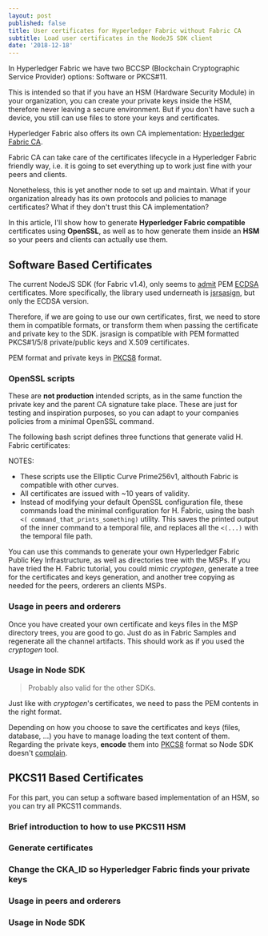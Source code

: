 ```yaml
---
layout: post
published: false
title: User certificates for Hyperledger Fabric without Fabric CA
subtitle: Load user certificates in the NodeJS SDK client
date: '2018-12-18'
---
```


In Hyperledger Fabric we have two BCCSP (Blockchain Cryptographic Service Provider) options: Software or PKCS#11.

This is intended so that if you have an HSM (Hardware Security Module) in your organization, you can create your private keys inside the HSM, therefore never leaving a secure environment. But if you don't have such a device, you still can use files to store your keys and certificates.

Hyperledger Fabric also offers its own CA implementation: [Hyperledger Fabric CA](https://hyperledger-fabric-ca.readthedocs.io/en/release-1.4/).

Fabric CA can take care of the certificates lifecycle in a Hyperledger Fabric friendly way, i.e. it is going to set everything up to work just fine with your peers and clients.

Nonetheless, this is yet another node to set up and maintain. What if your organization already has its own protocols and policies to manage certificates? What if they don't trust this CA implementation?

In this article, I'll show how to generate **Hyperledger Fabric compatible** certificates using **OpenSSL**, as well as to how generate them inside an **HSM** so your peers and clients can actually use them.



## Software Based Certificates

The current NodeJS SDK (for Fabric v1.4), only seems to [admit](https://github.com/hyperledger/fabric-sdk-node/blob/release-1.4/fabric-client/lib/impl/CryptoSuite_ECDSA_AES.js#L166) PEM [ECDSA](https://github.com/hyperledger/fabric-sdk-node/blob/release-1.4/fabric-client/lib/impl/ecdsa/key.js#L15) certificates. More specifically, the library used underneath is [jsrsasign](https://kjur.github.io/jsrsasign/), but only the ECDSA version.

Therefore, if we are going to use our own certificates, first, we need to store them in compatible formats, or transform them when passing the certificate and private key to the SDK. jsrasign is compatible with PEM formatted PKCS#1/5/8 private/public keys and X.509 certificates.

PEM format and private keys in [PKCS8](https://en.wikipedia.org/wiki/PKCS_8) format.

### OpenSSL scripts

These are **not production** intended scripts, as in the same function the private key and the parent CA signature take place. These are just for testing and inspiration purposes, so you can adapt to your companies policies from a minimal OpenSSL command.

The following bash script defines three functions that generate valid H. Fabric certificates:

<script src="https://gist.github.com/jlcs-es/90e94bde5ea8cfe1a84723646d23bc19.js"></script>

NOTES:
* These scripts use the Elliptic Curve Prime256v1, althouth Fabric is compatible with other curves.
* All certificates are issued with ~10 years of validity.
* Instead of modifying your default OpenSSL configuration file, these commands load the minimal configuration for H. Fabric, using the bash `<( command_that_prints_something)` utility. This saves the printed output of the inner command to a temporal file, and replaces all the `<(...)` with the temporal file path.


You can use this commands to generate your own Hyperledger Fabric Public Key Infrastructure, as well as directories tree with the MSPs.
If you have tried the H. Fabric tutorial, you could mimic _cryptogen_, generate a tree for the certificates and keys generation, and another tree copying as needed for the peers, orderers an clients MSPs.

### Usage in peers and orderers

Once you have created your own certificate and keys files in the MSP directory trees, you are good to go. Just do as in Fabric Samples and regenerate all the channel artifacts. This should work as if you used the _cryptogen_ tool.


### Usage in Node SDK

> Probably also valid for the other SDKs.

Just like with _cryptogen_'s certificates, we need to pass the PEM contents in the right format.

Depending on how you choose to save the certificates and keys (files, database, ...) you have to manage loading the text content of them. Regarding the private keys, **encode** them into [PKCS8](https://en.wikipedia.org/wiki/PKCS_8) format so Node SDK doesn't [complain](https://github.com/hyperledger/fabric-sdk-node/blob/release-1.4/fabric-client/lib/impl/CryptoSuite_ECDSA_AES.js#L166).


## PKCS11 Based Certificates

For this part, you can setup a software based implementation of an HSM, so you can try all PKCS11 commands.

### Brief introduction to how to use PKCS11 HSM

### Generate certificates

### Change the CKA_ID so Hyperledger Fabric finds your private keys

### Usage in peers and orderers

### Usage in Node SDK
